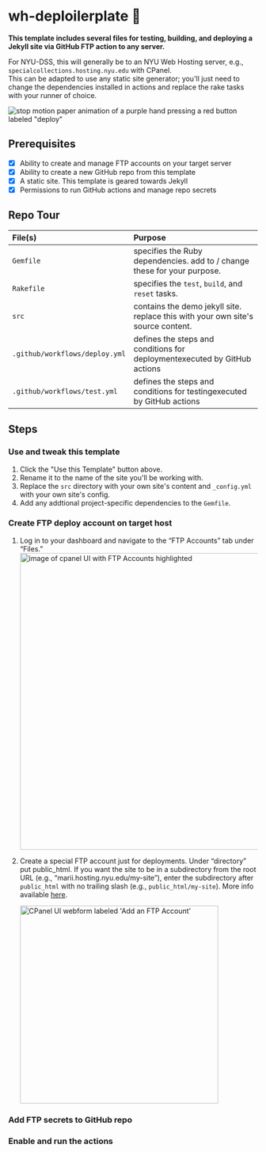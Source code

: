 # wh-deploilerplate 🚀

__This template includes several files for testing, building, and deploying a Jekyll site via GitHub FTP action to any server.__  

For NYU-DSS, this will generally be to an NYU Web Hosting server, e.g., `specialcollections.hosting.nyu.edu` with CPanel.  
This can be adapted to use any static site generator; you'll just need to change the dependencies installed in actions and replace the rake tasks with your runner of choice.

![stop motion paper animation of a purple hand pressing a red button labeled "deploy"](https://thumbs.gfycat.com/AlarmingVeneratedArgentinehornedfrog-small.gif)

## Prerequisites

- [x] Ability to create and manage FTP accounts on your target server
- [x] Ability to create a new GitHub repo from this template
- [x] A static site. This template is geared towards Jekyll
- [x] Permissions to run GitHub actions and manage repo secrets

## Repo Tour

| File(s)                        | Purpose                                                                          |
|:-------------------------------|:---------------------------------------------------------------------------------|
| `Gemfile`                      | specifies the Ruby dependencies. add to / change these for your purpose.         |
| `Rakefile`                     | specifies the `test`, `build`, and `reset` tasks.                                |
| `src`                          | contains the demo jekyll site. replace this with your own site's source content. |
| `.github/workflows/deploy.yml` | defines the steps and conditions for deploymentexecuted by GitHub actions        |
| `.github/workflows/test.yml`   | defines the steps and conditions for testingexecuted by GitHub actions           |

## Steps

### Use and tweak this template
1. Click the "Use this Template" button above.
2. Rename it to the name of the site you'll be working with.
3. Replace the `src` directory with your own site's content and `_config.yml` with your own site's config.
4. Add any addtional project-specific dependencies to the `Gemfile`.

### Create FTP deploy account on target host
1. Log in to your dashboard and navigate to the “FTP Accounts” tab under “Files.”
   <img alt="image of cpanel UI with FTP Accounts highlighted" src="http://marii.info/images/cpanel_ftp.png" width="600" />
2. Create a special FTP account just for deployments. Under “directory” put public_html. If you want the site to be in a subdirectory from the root URL (e.g., “marii.hosting.nyu.edu/my-site”), enter the subdirectory after `public_html` with no trailing slash (e.g., `public_html/my-site`). More info available [here](https://docs.cpanel.net/cpanel/files/ftp-accounts/).


   <img alt="CPanel UI webform labeled 'Add an FTP Account'" src="http://marii.info/images/create_ftp_account.png" width="400" />

### Add FTP secrets to GitHub repo

### Enable and run the actions
